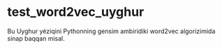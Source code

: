 # test_word2vec_uyghur
Bu Uyghur yéziqini Pythonning gensim ambiridiki word2vec algorizimida sinap baqqan misal.
